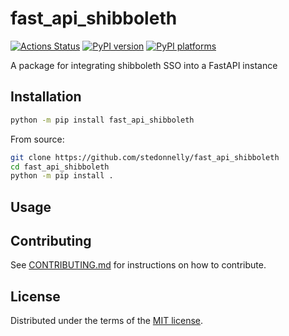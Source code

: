 # fast_api_shibboleth

[![Actions Status][actions-badge]][actions-link]
[![PyPI version][pypi-version]][pypi-link]
[![PyPI platforms][pypi-platforms]][pypi-link]

A package for integrating shibboleth SSO into a FastAPI instance

## Installation

```bash
python -m pip install fast_api_shibboleth
```

From source:
```bash
git clone https://github.com/stedonnelly/fast_api_shibboleth
cd fast_api_shibboleth
python -m pip install .
```

## Usage


## Contributing

See [CONTRIBUTING.md](CONTRIBUTING.md) for instructions on how to contribute.

## License

Distributed under the terms of the [MIT license](LICENSE).


<!-- prettier-ignore-start -->
[actions-badge]:            https://github.com/stedonnelly/fast_api_shibboleth/workflows/CI/badge.svg
[actions-link]:             https://github.com/stedonnelly/fast_api_shibboleth/actions
[pypi-link]:                https://pypi.org/project/fast_api_shibboleth/
[pypi-platforms]:           https://img.shields.io/pypi/pyversions/fast_api_shibboleth
[pypi-version]:             https://img.shields.io/pypi/v/fast_api_shibboleth
<!-- prettier-ignore-end -->
